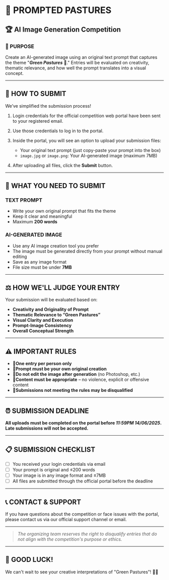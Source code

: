 # 🌿 PROMPTED PASTURES
## 🏆 AI Image Generation Competition

### 🎯 PURPOSE
Create an AI-generated image using an original text prompt that captures the theme "***Green Pastures*** 🌱." Entries will be evaluated on creativity, thematic relevance, and how well the prompt translates into a visual concept.

---

## 🚀 HOW TO SUBMIT

We’ve simplified the submission process!

1. Login credentials for the official competition web portal have been sent to your registered email.

2. Use those credentials to log in to the portal.

3. Inside the portal, you will see an option to upload your submission files:
   - Your original text prompt (just copy-paste your prompt into the box)
   - `image.jpg` or `image.png`: Your AI-generated image (maximum 7MB)

4. After uploading all files, click the **Submit** button.

---

## 📝 WHAT YOU NEED TO SUBMIT

### TEXT PROMPT
* Write your own original prompt that fits the theme
* Keep it clear and meaningful  
* Maximum **200 words**

### AI-GENERATED IMAGE
* Use any AI image creation tool you prefer
* The image must be generated directly from your prompt without manual editing
* Save as any image format
* File size must be under **7MB**

---

## ⚖️ HOW WE'LL JUDGE YOUR ENTRY

Your submission will be evaluated based on:

*  **Creativity and Originality of Prompt**
*  **Thematic Relevance to “Green Pastures”**
*  **Visual Clarity and Execution**
*  **Prompt-Image Consistency**
*  **Overall Conceptual Strength**

---

## ⚠️ IMPORTANT RULES

* 📌**One entry per person only**
* 📌**Prompt must be your own original creation**
* 📌**Do not edit the image after generation** (no Photoshop, etc.)
* 📌**Content must be appropriate** – no violence, explicit or offensive content
* 📌**Submissions not meeting the rules may be disqualified**

---

## ⏰ SUBMISSION DEADLINE

**All uploads must be completed on the portal before *11:59PM 14/06/2025*. Late submissions will not be accepted.**

---

## 📋 SUBMISSION CHECKLIST

- [ ] You received your login credentials via email
- [ ] Your prompt is original and ≤200 words
- [ ] Your image is in any image format and ≤7MB
- [ ] All files are submitted through the official portal before the deadline

---

## 📞 CONTACT & SUPPORT

If you have questions about the competition or face issues with the portal, please contact us via our official support channel or email.

---

>  *The organizing team reserves the right to disqualify entries that do not align with the competition's purpose or ethics.*

---

## 🎉 GOOD LUCK!

We can't wait to see your creative interpretations of "Green Pastures"! 🌾✨

